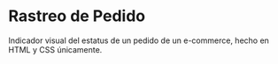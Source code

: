 # Rastreo de Pedido
Indicador visual del estatus de un pedido de un e-commerce, hecho en HTML y CSS únicamente.



